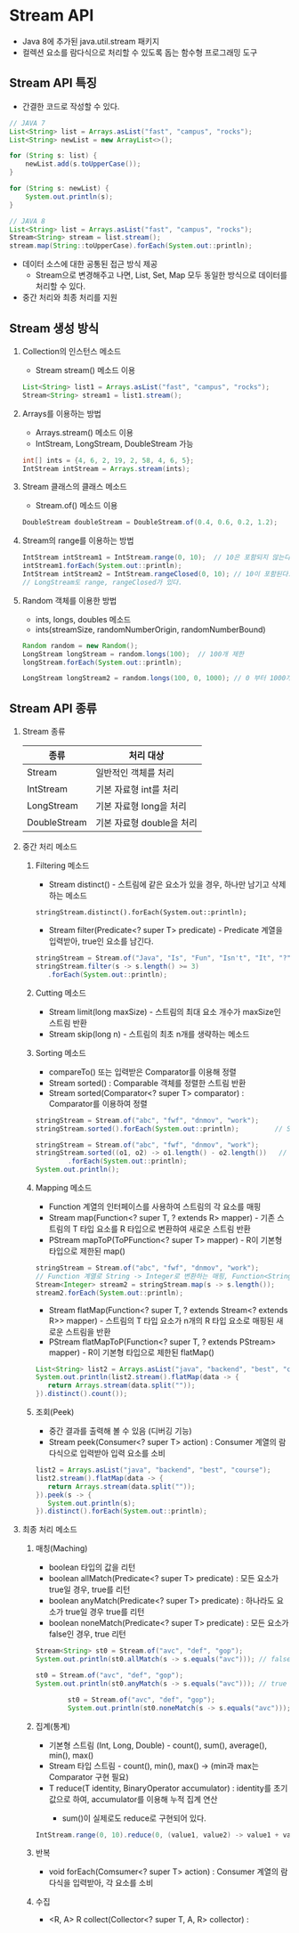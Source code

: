 # Stream API
* Java 8에 추가된 java.util.stream 패키지
* 컬렉션 요소를 람다식으로 처리할 수 있도록 돕는 함수형 프로그래밍 도구


## Stream API 특징
* 간결한 코드로 작성할 수 있다.
```java
// JAVA 7
List<String> list = Arrays.asList("fast", "campus", "rocks");
List<String> newList = new ArrayList<>();

for (String s: list) {
    newList.add(s.toUpperCase());
}

for (String s: newList) {
    System.out.println(s);
}
```
```java
// JAVA 8
List<String> list = Arrays.asList("fast", "campus", "rocks");
Stream<String> stream = list.stream();
stream.map(String::toUpperCase).forEach(System.out::println);
```
* 데이터 소스에 대한 공통된 접근 방식 제공
    * Stream으로 변경해주고 나면, List, Set, Map 모두 동일한 방식으로 데이터를 처리할 수 있다.
* 중간 처리와 최종 처리를 지원


## Stream 생성 방식
1. Collection의 인스턴스 메소드
    * Stream<T> stream() 메소드 이용
    ```java
    List<String> list1 = Arrays.asList("fast", "campus", "rocks");
    Stream<String> stream1 = list1.stream();
    ```
2. Arrays를 이용하는 방법
    * Arrays.stream() 메소드 이용
    * IntStream, LongStream, DoubleStream 가능
    ```java
    int[] ints = {4, 6, 2, 19, 2, 58, 4, 6, 5};
    IntStream intStream = Arrays.stream(ints);
    ```
3. Stream 클래스의 클래스 메소드
    * Stream.of() 메소드 이용
    ```java
    DoubleStream doubleStream = DoubleStream.of(0.4, 0.6, 0.2, 1.2);
    ```

4. Stream의 range를 이용하는 방법
    ```java
    IntStream intStream1 = IntStream.range(0, 10);  // 10은 포함되지 않는다.
    intStream1.forEach(System.out::println);
    IntStream intStream2 = IntStream.rangeClosed(0, 10); // 10이 포함된다.
    // LongStream도 range, rangeClosed가 있다.
    ``` 

5. Random 객체를 이용한 방법
    * ints, longs, doubles 메소드
    * ints(streamSize, randomNumberOrigin, randomNumberBound)
    ```java
    Random random = new Random();
    LongStream longStream = random.longs(100);  // 100개 제한
    longStream.forEach(System.out::println);
    
    LongStream longStream2 = random.longs(100, 0, 1000); // 0 부터 1000개 
    ```

## Stream API 종류
1. Stream 종류

    | 종류 | 처리 대상 |
    |-----|-----------|
    | Stream<T> | 일반적인 객체를 처리 |
    | IntStream | 기본 자료형 int를 처리 |
    | LongStream | 기본 자료형 long을 처리 |
    | DoubleStream | 기본 자료형 double을 처리 |

2. 중간 처리 메소드
    1) Filtering 메소드
        * Stream<T> distinct() - 스트림에 같은 요소가 있을 경우, 하나만 남기고 삭제하는 메소드
        ```
       stringStream.distinct().forEach(System.out::println);
        ```
        * Stream<T> filter(Predicate<? super T> predicate) - Predicate 계열을 입력받아, true인 요소를 남긴다.
        ```java
        stringStream = Stream.of("Java", "Is", "Fun", "Isn't", "It", "?", "Java", "Java");
        stringStream.filter(s -> s.length() >= 3)
           .forEach(System.out::println);
        ```
    
    2) Cutting 메소드
        * Stream<T> limit(long maxSize) - 스트림의 최대 요소 개수가 maxSize인 스트림 반환
        * Stream<T> skip(long n) - 스트림의 최초 n개를 생략하는 메소드
    
    3) Sorting 메소드
        * compareTo() 또는 입력받은 Comparator를 이용해 정렬
        * Stream<T> sorted() : Comparable 객체를 정렬한 스트림 반환
        * Stream<T> sorted(Comparator<? super T> comparator) : Comparator를 이용하여 정렬
        ```java
        stringStream = Stream.of("abc", "fwf", "dnmov", "work");
        stringStream.sorted().forEach(System.out::println);         // String 객체의 comateTo를 사용
        
        stringStream = Stream.of("abc", "fwf", "dnmov", "work");
        stringStream.sorted((o1, o2) -> o1.length() - o2.length())   // Comparator 인터페이스를 람다식으로 구현
                .forEach(System.out::println);
        System.out.println();
        ```
    4) Mapping 메소드
        * Function 계열의 인터페이스를 사용하여 스트림의 각 요소를 매핑
        * <R> Stream<R> map(Function<? super T, ? extends R> mapper) - 기존 스트림의 T 타입 요소를 R 타입으로 변환하여 새로운 스트림 반환
        * PStream mapToP(ToPFunction<? super T> mapper) -  R이 기본형 타입으로 제한된 map()
        ```java
        stringStream = Stream.of("abc", "fwf", "dnmov", "work");
        // Function 계열로 String -> Integer로 변환하는 매핑, Function<String, Integer>
        Stream<Integer> stream2 = stringStream.map(s -> s.length());
        stream2.forEach(System.out::println);
        ```
        * <R> Stream<R> flatMap(Function<? super T, ? extends Stream<? extends R>> mapper) - 스트림의 T 타입 요소가 n개의 R 타입 요소로 매핑된 새로운 스트림을 반환
        * PStream flatMapToP(Function<? super T, ? extends PStream> mapper) - R이 기본형 타입으로 제한된 flatMap()
        ```java
        List<String> list2 = Arrays.asList("java", "backend", "best", "course");
        System.out.println(list2.stream().flatMap(data -> {
           return Arrays.stream(data.split(""));
        }).distinct().count());
        ```
       
    5) 조회(Peek)
        * 중간 결과를 출력해 볼 수 있음 (디버깅 기능)
        * Stream<T> peek(Consumer<? super T> action) : Consumer 계열의 람다식으로 입력받아 입력 요소를 소비
        ```java
        list2 = Arrays.asList("java", "backend", "best", "course");
        list2.stream().flatMap(data -> {
           return Arrays.stream(data.split(""));
        }).peek(s -> {
           System.out.println(s);
        }).distinct().forEach(System.out::println);
        ```
       
    
3. 최종 처리 메소드
    1) 매칭(Maching)
        * boolean 타입의 값을 리턴
        * boolean allMatch(Predicate<? super T> predicate) : 모든 요소가 true일 경우, true를 리턴
        * boolean anyMatch(Predicate<? super T> predicate) : 하나라도 요소가 true일 경우 true를 리턴
        * boolean noneMatch(Predicate<? super T> predicate) : 모든 요소가 false인 경우, true 리턴
        ```java
        Stream<String> st0 = Stream.of("avc", "def", "gop");
        System.out.println(st0.allMatch(s -> s.equals("avc"))); // false
        
        st0 = Stream.of("avc", "def", "gop");
        System.out.println(st0.anyMatch(s -> s.equals("avc"))); // true
        
                st0 = Stream.of("avc", "def", "gop");
                System.out.println(st0.noneMatch(s -> s.equals("avc"))); // false
        ```
    
    2) 집계(통계)
        * 기본형 스트림 (Int, Long, Double) - count(), sum(), average(), min(), max()
        * Stream<T> 타입 스트림 - count(), min(), max() -> (min과 max는 Comparator 구현 필요)
        * T reduce(T identity, BinaryOperator<T> accumulator) :  identity를 초기값으로 하여, accumulator를 이용해 누적 집계 연산
            * sum()이 실제로도 reduce로 구현되어 있다.
        ```java
        IntStream.range(0, 10).reduce(0, (value1, value2) -> value1 + value2);
        ```    
    
    3) 반복
        * void forEach(Comsumer<? super T> action) : Consumer 계열의 람다식을 입력받아, 각 요소를 소비
    
    4) 수집
        * <R, A> R collect(Collector<? super T, A, R> collector) : 